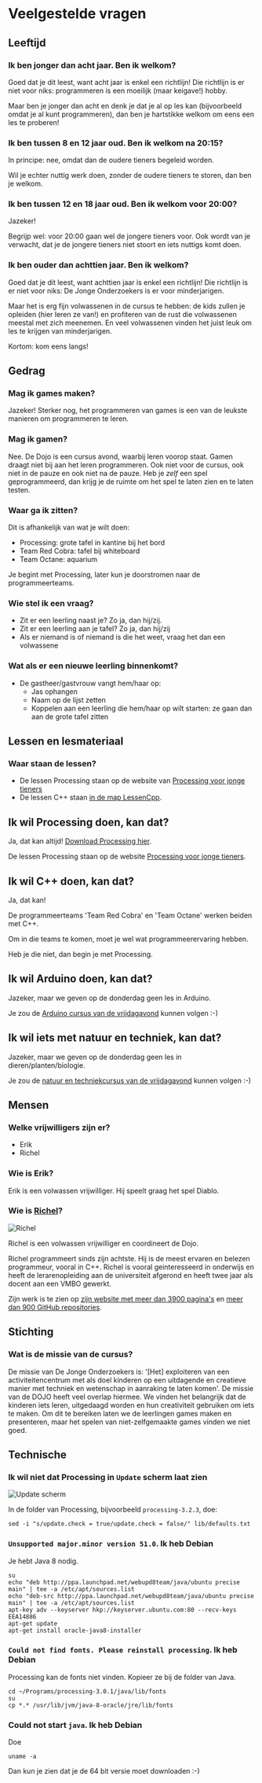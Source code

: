 # Veelgestelde vragen

## Leeftijd

### Ik ben jonger dan acht jaar. Ben ik welkom?

Goed dat je dit leest, want acht jaar is enkel een richtlijn!
Die richtlijn is er niet voor niks: programmeren is een 
moeilijk (maar keigave!) hobby. 

Maar ben je jonger dan acht en denk je dat je al op les 
kan (bijvoorbeeld omdat je al kunt programmeren),
dan ben je hartstikke welkom om eens een les te proberen!

### Ik ben tussen 8 en 12 jaar oud. Ben ik welkom na 20:15?

In principe: nee, omdat dan de oudere tieners begeleid worden.

Wil je echter nuttig werk doen, zonder de oudere tieners te storen,
dan ben je welkom.

### Ik ben tussen 12 en 18 jaar oud. Ben ik welkom voor 20:00?

Jazeker! 

Begrijp wel: voor 20:00 gaan wel de jongere tieners voor.
Ook wordt van je verwacht, dat je de jongere tieners niet stoort
en iets nuttigs komt doen.

### Ik ben ouder dan achttien jaar. Ben ik welkom?

Goed dat je dit leest, want achttien jaar is enkel een richtlijn!
Die richtlijn is er niet voor niks: De Jonge Onderzoekers
is er voor minderjarigen.

Maar het is erg fijn volwassenen in de cursus te hebben: de kids
zullen je opleiden (hier leren ze van!) en profiteren van de rust
die volwassenen meestal met zich meenemen. En veel volwassenen 
vinden het juist leuk om les te krijgen van minderjarigen.

Kortom: kom eens langs!

## Gedrag

### Mag ik games maken?

Jazeker! 
Sterker nog, het programmeren van games 
is een van de leukste manieren om programmeren te leren.

### Mag ik gamen?

Nee. De Dojo is een cursus avond, waarbij leren voorop staat. 
Gamen draagt niet bij aan het leren programmeren.
Ook niet voor de cursus, ook niet in de pauze en ook niet na de pauze.
Heb je *zelf* een spel geprogrammeerd, 
dan krijg je de ruimte om het spel te laten zien en te laten testen.

### Waar ga ik zitten?

Dit is afhankelijk van wat je wilt doen:

  * Processing: grote tafel in kantine bij het bord
  * Team Red Cobra: tafel bij whiteboard
  * Team Octane: aquarium

Je begint met Processing, later kun je doorstromen naar de programmeerteams.

### Wie stel ik een vraag?

  * Zit er een leerling naast je? Zo ja, dan hij/zij.
  * Zit er een leerling aan je tafel? Zo ja, dan hij/zij
  * Als er niemand is of niemand is die het weet, vraag het dan een volwassene

### Wat als er een nieuwe leerling binnenkomt?

 * De gastheer/gastvrouw vangt hem/haar op:
    * Jas ophangen
    * Naam op de lijst zetten
    * Koppelen aan een leerling die hem/haar op wilt starten: ze gaan dan aan de grote tafel zitten

## Lessen en lesmateriaal

### Waar staan de lessen?

 * De lessen Processing staan op de website van [Processing voor jonge tieners](https://github.com/richelbilderbeek/processing_voor_jonge_tieners)
 * De lessen C++ staan [in de map LessenCpp](LessenCpp/README.md).

## Ik wil Processing doen, kan dat?

Ja, dat kan altijd! [Download Processing hier](https://processing.org/download/).

De lessen Processing staan op de website [Processing voor jonge tieners](https://github.com/richelbilderbeek/processing_voor_jonge_tieners).

## Ik wil C++ doen, kan dat?

Ja, dat kan! 

De programmeerteams 'Team Red Cobra' en 'Team Octane' werken beiden met C++.

Om in die teams te komen, moet je wel wat programmeerervaring hebben.

Heb je die niet, dan begin je met Processing.

## Ik wil Arduino doen, kan dat?

Jazeker, maar we geven op de donderdag geen les in Arduino.

Je zou de [Arduino cursus van de vrijdagavond](https://github.com/richelbilderbeek/ArduinoCourse)
kunnen volgen :-)

## Ik wil iets met natuur en techniek, kan dat?

Jazeker, maar we geven op de donderdag geen les in dieren/planten/biologie.

Je zou de [natuur en techniekcursus van de vrijdagavond](https://github.com/dpstruwe/N-T-cursus-DJOG)
kunnen volgen :-)

## Mensen

### Welke vrijwilligers zijn er?

 * Erik
 * Richel

### Wie is Erik?

Erik is een volwassen vrijwilliger.
Hij speelt graag het spel Diablo.

### Wie is [Richel](https://github.com/richelbilderbeek)?

![Richel](richelbilderbeek.png)

Richel is een volwassen vrijwilliger en coordineert de Dojo.

Richel programmeert sinds zijn achtste. 
Hij is de meest ervaren en belezen programmeur, vooral in C++.
Richel is vooral geinteresseerd in onderwijs en heeft de 
lerarenopleiding aan de universiteit afgerond en heeft twee jaar als
docent aan een VMBO gewerkt.

Zijn werk is te zien op [zijn website met meer dan 3900 pagina's](http://richelbilderbeek.nl) en [meer dan 900 GitHub repositories](https://github.com/richelbilderbeek?tab=repositories).

## Stichting

### Wat is de missie van de cursus?

De missie van De Jonge Onderzoekers is: '[Het] exploiteren van een activiteitencentrum met als doel kinderen op een uitdagende en creatieve manier met techniek en wetenschap in aanraking te laten komen'. De missie van de DOJO heeft veel overlap hiermee. We vinden het belangrijk dat de kinderen iets leren, uitgedaagd worden en hun creativiteit gebruiken om iets te maken. Om dit te bereiken laten we de leerlingen games maken en presenteren, maar het spelen van niet-zelfgemaakte games vinden we niet goed.


## Technische

### Ik wil niet dat Processing in `Update` scherm laat zien

![Update scherm](Images/Update.png)

In de folder van Processing, bijvoorbeeld `processing-3.2.3`, doe:

```
sed -i "s/update.check = true/update.check = false/" lib/defaults.txt
```

### `Unsupported major.minor version 51.0`. Ik heb Debian

Je hebt Java 8 nodig.

```
su
echo "deb http://ppa.launchpad.net/webupd8team/java/ubuntu precise main" | tee -a /etc/apt/sources.list
echo "deb-src http://ppa.launchpad.net/webupd8team/java/ubuntu precise main" | tee -a /etc/apt/sources.list
apt-key adv --keyserver hkp://keyserver.ubuntu.com:80 --recv-keys EEA14886
apt-get update
apt-get install oracle-java8-installer
```


### `Could not find fonts. Please reinstall processing`. Ik heb Debian

Processing kan de fonts niet vinden. Kopieer ze bij de folder van Java.

```
cd ~/Programs/processing-3.0.1/java/lib/fonts
su
cp *.* /usr/lib/jvm/java-8-oracle/jre/lib/fonts
```

### Could not start `java`. Ik heb Debian

Doe

```
uname -a
```

Dan kun je zien dat je de 64 bit versie moet downloaden :-)
